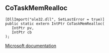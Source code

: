 ## CoTaskMemRealloc

```
[DllImport("ole32.dll", SetLastError = true)]
public static extern IntPtr CoTaskMemRealloc(
   IntPtr pv,
   IntPtr cb
);
```

[Microsoft documentation](https://docs.microsoft.com/en-us/windows/win32/api/combaseapi/nf-combaseapi-cotaskmemrealloc)

